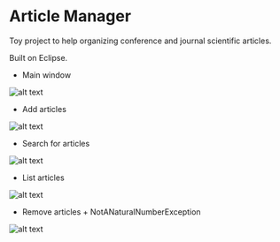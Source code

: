 # Article Manager

Toy project to help organizing conference and journal scientific articles.

Built on Eclipse.


- Main window

![alt text](https://imgur.com/Zu2vzhw.jpg)

- Add articles

![alt text](https://imgur.com/1sVlm1e.jpg)

- Search for articles

![alt text](https://imgur.com/o1hoJrf.jpg)

- List articles

![alt text](https://imgur.com/dDRxP5Z.jpg)

- Remove articles + NotANaturalNumberException

![alt text](https://imgur.com/Buy0ls6.jpg)
